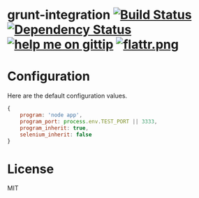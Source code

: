 # grunt-integration [![Build Status](https://travis-ci.org/bevacqua/grunt-integration.png?branch=master)](https://travis-ci.org/bevacqua/grunt-integration) [![Dependency Status](https://gemnasium.com/bevacqua/grunt-integration.png)](https://gemnasium.com/bevacqua/grunt-integration) [![help me on gittip](http://gbindex.ssokolow.com/img/gittip-43x20.png)](https://www.gittip.com/bevacqua/) [![flattr.png](https://api.flattr.com/button/flattr-badge-large.png)](https://flattr.com/submit/auto?user_id=nzgb&url=https%3A%2F%2Fgithub.com%2Fbevacqua%2Fgrunt-integration)

# Configuration

Here are the default configuration values.

```js
{
    program: 'node app',
    program_port: process.env.TEST_PORT || 3333,
    program_inherit: true,
    selenium_inherit: false
}
```

# License

MIT

